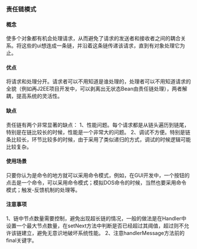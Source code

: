 ### 责任链模式

#### 概念
使多个对象都有机会处理请求，从而避免了请求的发送者和接收者之间的耦合关系。将这些的ui想连成一条链，并沿着这条链传递该请求，直到有对象处理它为止。

#### 优点
将请求和处理分开。请求者可以不用知道是谁处理的，处理者可以不用知道请求的全貌（例如再J2EE项目开发中，可以剥离出无状态Bean由责任链处理），两者解耦，提高系统的灵活性。

#### 缺点
责任链有两个非常显著的缺点：
1、性能问题。每个请求都是从链头遍历到链尾，特别是在链比较长的时候，性能是一个非常大的问题。
2、调试不方便。特别是链条比较长，环节比较多的时候，由于采用了类似递归的方式，调试的时候逻辑可能比较复杂。

#### 使用场景
只要你认为是命令的地方就可以采用命令模式，例如，在GUI开发中，一个按钮的点击是一个命令，可以采用命令模式；模拟DOS命令的时候，当然也要采用命令模式；触发-反馈机制的处理等。

#### 注意事项
1、链中节点数量需要控制，避免出现超长链的情况，一般的做法是在Handler中设置一个最大节点数量，在setNext方法中判断是否已经超过其阈值，超过则不允许该链建立，避免无意识地破坏系统性能。
2、注意handlerMessage方法前的final关键字。